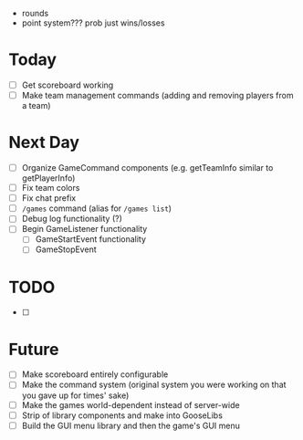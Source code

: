 - rounds
- point system??? prob just wins/losses

# Today
- [ ] Get scoreboard working
- [ ] Make team management commands (adding and removing players from a team)

# Next Day
- [ ] Organize GameCommand components (e.g. getTeamInfo similar to getPlayerInfo)
- [ ] Fix team colors
- [ ] Fix chat prefix
- [ ] `/games` command (alias for `/games list`)
- [ ] Debug log functionality (?)
- [ ] Begin GameListener functionality
  - [ ] GameStartEvent functionality
  - [ ] GameStopEvent

# TODO
- [ ] 

# Future
- [ ] Make scoreboard entirely configurable
- [ ] Make the command system (original system you were working on that you gave up for times' sake)
- [ ] Make the games world-dependent instead of server-wide
- [ ] Strip of library components and make into GooseLibs
- [ ] Build the GUI menu library and then the game's GUI menu
